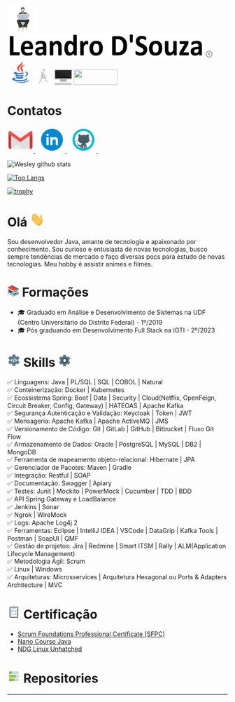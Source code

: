 <!--
**lsouzatj/lsouzatj** is a ✨ _special_ ✨ repository because its `README.md` (this file) appears on your GitHub profile.

Here are some ideas to get you started:

- 🔭 I’m currently working on ...
- 🌱 I’m currently learning ...
- 👯 I’m looking to collaborate on ...
- 🤔 I’m looking for help with ...
- 💬 Ask me about ...
- 📫 How to reach me: ...
- 😄 Pronouns: ...
- ⚡ Fun fact: ...
-->

 <img src="https://github.com/lsouzatj/lsouzatj/blob/main/gifs-images/33.gif" alt="welcome" width="70" height="60" /> <img src="https://github.com/lsouzatj/lsouzatj/blob/main/gifs-images/nome.png" alt="welcome" width="450" height="55" /> <img src="https://github.com/lsouzatj/lsouzatj/blob/main/gifs-images/8.png" alt="welcome" width="15" height="15" /> <img src="https://github.com/lsouzatj/lsouzatj/blob/main/gifs-images/19.gif" alt="welcome" width="60" height="60" /> <img src="https://github.com/lsouzatj/lsouzatj/blob/main/gifs-images/3.gif" alt="welcome" width="40" height="40" /> <img src="https://github.com/lsouzatj/lsouzatj/blob/main/gifs-images/4.png" alt="welcome" width="40" height="35" /> <img src="http://views.whatilearened.today/views/github/lsouzatj/views.svg" width="100" height="35"/>

# Contatos
<div align="left">
  <a href="mailto:lsouza.tj@gmail.com" target="_blank" rel="noreferrer"> <img alt="Leandro D'Souza's E-mail Address" img src="https://github.com/lsouzatj/lsouzatj/blob/main/gifs-images/17.gif" alt="welcome" width="60" height="60" /> </a>
  &nbsp;
  <a href="https://www.linkedin.com/in/francis-leandro-de-souza" target="_blank" rel="noreferrer"> <img src="https://github.com/lsouzatj/lsouzatj/blob/main/gifs-images/20.gif" alt="welcome" width="60" height="60" /> </a>
  &nbsp;
  <a href="https://github.com/lsouzatj" target="_blank" rel="noreferrer"> <img src="https://github.com/lsouzatj/lsouzatj/blob/main/gifs-images/16.gif" alt="welcome" width="60" height="60" /> </a>
  &nbsp;
</div>

![Wesley github stats](https://github-readme-stats.vercel.app/api?username=lsouzatj&show_icons=true&theme=radical)

[![Top Langs](https://github-readme-stats.vercel.app/api/top-langs/?username=lsouzatj&theme=radical&hide=PlpgSQL,jupyter%20notebook,html)](https://github.com/anuraghazra/github-readme-stats)

[![trophy](https://github-profile-trophy.vercel.app/?username=lsouzatj)](https://github.com/ryo-ma/github-profile-trophy)

# Olá <img src="https://github.com/lsouzatj/lsouzatj/blob/main/gifs-images/1.gif" alt="welcome" width="33" height="33" />

Sou desenvolvedor Java, amante de tecnologia e apaixonado por conhecimento.
Sou curioso e entusiasta de novas tecnologias, busco sempre tendências de mercado e faço diversas pocs para estudo de novas tecnologias. 
Meu hobby é assistir animes e filmes.

# <img src="https://github.com/lsouzatj/lsouzatj/blob/main/gifs-images/9.png" alt="welcome" width="27" height="27" /> Formações
- 🎓 Graduado em Análise e Desenvolvimento de Sistemas na UDF (Centro Universitário do Distrito Federal) - 1º/2019
- 🎓 Pós graduando em Desenvolvimento Full Stack na IGTI - 2º/2023

# <img src="https://github.com/lsouzatj/lsouzatj/blob/main/gifs-images/15.gif" alt="welcome" width="30" height="30" /> Skills <img src="https://github.com/lsouzatj/lsouzatj/blob/main/gifs-images/24.gif" alt="welcome" width="30" height="30" />
✅ Linguagens: Java | PL/SQL | SQL | COBOL | Natural </br> 
✅ Conteinerização: Docker | Kubernetes </br> 
✅ Ecossistema Spring: Boot | Data | Security | Cloud(Netflix, OpenFeign, Circuit Breaker, Config, Gateway) |  HATEOAS | Apache Kafka </br> 
✅ Segurança Autenticação e Validação: Keycloak | Token | JWT </br> 
✅ Mensageria: Apache Kafka | Apache ActiveMQ | JMS </br> 
✅ Versionamento de Código: Git | GitLab | GitHub | Bitbucket | Fluxo Git Flow </br> 
✅ Armazenamento de Dados: Oracle | PostgreSQL | MySQL | DB2 | MongoDB </br> 
✅ Ferramenta de mapeamento objeto-relacional: Hibernate | JPA </br> 
✅ Gerenciador de Pacotes: Maven | Gradle </br> 
✅ Integração: Restful | SOAP </br> 
✅ Documentação: Swagger | Apiary </br> 
✅ Testes: Junit | Mockito | PowerMock | Cucumber | TDD | BDD </br> 
✅ API Spring Gateway e LoadBalance </br> 
✅ Jenkins | Sonar </br> 
✅ Ngrok | WireMock </br> 
✅ Logs: Apache Log4j 2 </br> 
✅ Ferramentas: Eclipse | IntelliJ IDEA | VSCode | DataGrip | Kafka Tools | Postman | SoapUI | QMF </br> 
✅ Gestão de projetos: Jira | Redmine | Smart ITSM | Rally | ALM(Application Lifecycle Management) </br> 
✅ Metodologia Ágil: Scrum  </br> 
✅ Linux | Windows  </br> 
✅ Arquiteturas: Microsservices | Arquitetura Hexagonal ou Ports & Adapters Architecture | MVC </br> 

# <img src="https://github.com/lsouzatj/lsouzatj/blob/main/gifs-images/28.png" alt="welcome" width="30" height="30" /> Certificação
- [Scrum Foundations Professional Certificate (SFPC)
](https://www.linkedin.com/company/certiprof/?trk=public_profile-settings_profile-section-card_subtitle-click)
- [Nano Course Java
](https://on.fiap.com.br/pluginfile.php/1/local_nanocourses/certificado_nanocourse/27027/d2ff80dd828046b3f74d8a430e7ec6df/certificado.png)
- [NDG Linux Unhatched
](https://www.linkedin.com/school/cisco-networking-academy1/)

# <img src="https://github.com/lsouzatj/lsouzatj/blob/main/gifs-images/27.gif" alt="welcome" width="30" height="30" /> Repositories
---
